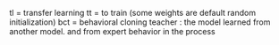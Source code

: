 tl = transfer learning
tt = to train (some weights are default random initialization)
bct = behavioral cloning teacher : the model learned from another model. and from expert behavior in the process